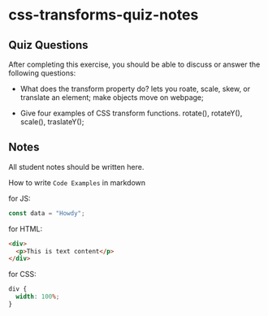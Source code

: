 # css-transforms-quiz-notes

## Quiz Questions

After completing this exercise, you should be able to discuss or answer the following questions:

- What does the transform property do?
lets you roate, scale, skew, or translate an element; make objects move on webpage;

- Give four examples of CSS transform functions.
rotate(), rotateY(), scale(), traslateY();

## Notes

All student notes should be written here.


How to write `Code Examples` in markdown

for JS:

```javascript
const data = "Howdy";
```

for HTML:

```html
<div>
  <p>This is text content</p>
</div>
```

for CSS:

```css
div {
  width: 100%;
}
```
